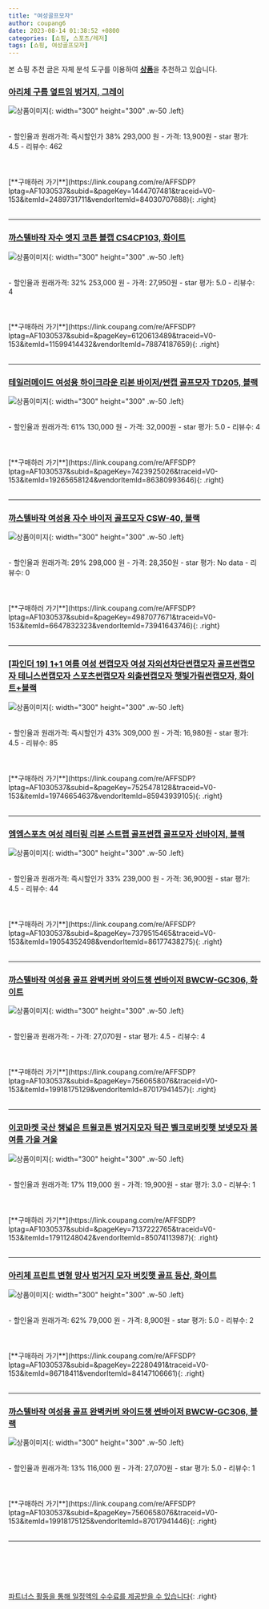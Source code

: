 ```yaml
---
title: "여성골프모자"
author: coupang6
date: 2023-08-14 01:38:52 +0800
categories: [쇼핑, 스포츠/레저]
tags: [쇼핑, 여성골프모자]
---
```


본 쇼핑 추천 글은 자체 분석 도구를 이용하여 [**상품**](https://link.coupang.com/a/bao1ui)을 추천하고 있습니다.

### [아리체 구름 옆트임 벙거지, 그레이](https://link.coupang.com/re/AFFSDP?lptag=AF1030537&subid=&pageKey=1444707481&traceid=V0-153&itemId=2489731711&vendorItemId=84030707688)

![상품이미지](https://thumbnail7.coupangcdn.com/thumbnails/remote/230x230ex/image/vendor_inventory/8f8c/9aeb72efa4fb31c4bda05643ba9a483568806f876ed4bf539ac7e593b596.jpg){: width="300" height="300" .w-50 .left}


<br>
- 할인율과 원래가격: 즉시할인가 38%  293,000   원
- 가격: 13,900원
- star 평가: 4.5
- 리뷰수: 462
<br>
<br>
<br>
<br>
[**구매하러 가기**](https://link.coupang.com/re/AFFSDP?lptag=AF1030537&subid=&pageKey=1444707481&traceid=V0-153&itemId=2489731711&vendorItemId=84030707688){: .right}
<br>
<br>

---

### [까스텔바작 자수 엣지 코튼 볼캡 CS4CP103, 화이트](https://link.coupang.com/re/AFFSDP?lptag=AF1030537&subid=&pageKey=6120613489&traceid=V0-153&itemId=11599414432&vendorItemId=78874187659)

![상품이미지](https://thumbnail6.coupangcdn.com/thumbnails/remote/230x230ex/image/rs_quotation_api/h2mf3ubu/e4c681ed3fd44d4f84991958023c7ba1.jpg){: width="300" height="300" .w-50 .left}


<br>
- 할인율과 원래가격: 32%  253,000   원
- 가격: 27,950원
- star 평가: 5.0
- 리뷰수: 4
<br>
<br>
<br>
<br>
[**구매하러 가기**](https://link.coupang.com/re/AFFSDP?lptag=AF1030537&subid=&pageKey=6120613489&traceid=V0-153&itemId=11599414432&vendorItemId=78874187659){: .right}
<br>
<br>

---

### [테일러메이드 여성용 하이크라운 리본 바이저/썬캡 골프모자 TD205, 블랙](https://link.coupang.com/re/AFFSDP?lptag=AF1030537&subid=&pageKey=7423925026&traceid=V0-153&itemId=19265658124&vendorItemId=86380993646)

![상품이미지](https://thumbnail7.coupangcdn.com/thumbnails/remote/230x230ex/image/vendor_inventory/c247/5d899239dd0d6c30769bf45e1a4802078cdc92c980aff4a219cf65bc627a.jpg){: width="300" height="300" .w-50 .left}


<br>
- 할인율과 원래가격: 61%  130,000   원
- 가격: 32,000원
- star 평가: 5.0
- 리뷰수: 4
<br>
<br>
<br>
<br>
[**구매하러 가기**](https://link.coupang.com/re/AFFSDP?lptag=AF1030537&subid=&pageKey=7423925026&traceid=V0-153&itemId=19265658124&vendorItemId=86380993646){: .right}
<br>
<br>

---

### [까스텔바작 여성용 자수 바이저 골프모자 CSW-40, 블랙](https://link.coupang.com/re/AFFSDP?lptag=AF1030537&subid=&pageKey=4987077671&traceid=V0-153&itemId=6647832323&vendorItemId=73941643746)

![상품이미지](https://thumbnail8.coupangcdn.com/thumbnails/remote/230x230ex/image/rs_quotation_api/p2ovivle/f41a17713bfd49609d366c0a4603cc8b.jpg){: width="300" height="300" .w-50 .left}


<br>
- 할인율과 원래가격: 29%  298,000   원
- 가격: 28,350원
- star 평가: No data
- 리뷰수: 0
<br>
<br>
<br>
<br>
[**구매하러 가기**](https://link.coupang.com/re/AFFSDP?lptag=AF1030537&subid=&pageKey=4987077671&traceid=V0-153&itemId=6647832323&vendorItemId=73941643746){: .right}
<br>
<br>

---

### [[파인더 19] 1+1 여름 여성 썬캡모자 여성 자외선차단썬캡모자 골프썬캡모자 테니스썬캡모자 스포츠썬캡모자 외출썬캡모자 햇빛가림썬캡모자, 화이트+블랙](https://link.coupang.com/re/AFFSDP?lptag=AF1030537&subid=&pageKey=7525478128&traceid=V0-153&itemId=19746654637&vendorItemId=85943939105)

![상품이미지](https://thumbnail10.coupangcdn.com/thumbnails/remote/230x230ex/image/vendor_inventory/491d/ccf4dd9e6d3c8b06aaee2fef70eadb69887a24e2046514f437d0e9eaec3c.png){: width="300" height="300" .w-50 .left}


<br>
- 할인율과 원래가격: 즉시할인가 43%  309,000   원
- 가격: 16,980원
- star 평가: 4.5
- 리뷰수: 85
<br>
<br>
<br>
<br>
[**구매하러 가기**](https://link.coupang.com/re/AFFSDP?lptag=AF1030537&subid=&pageKey=7525478128&traceid=V0-153&itemId=19746654637&vendorItemId=85943939105){: .right}
<br>
<br>

---

### [엠엠스포츠 여성 레터링 리본 스트랩 골프썬캡 골프모자 선바이저, 블랙](https://link.coupang.com/re/AFFSDP?lptag=AF1030537&subid=&pageKey=7379515465&traceid=V0-153&itemId=19054352498&vendorItemId=86177438275)

![상품이미지](https://thumbnail6.coupangcdn.com/thumbnails/remote/230x230ex/image/vendor_inventory/9aa1/53b357caf4bbd5976287b8ff57d096bc8ac4bf1b3655917f27c136cdf271.jpg){: width="300" height="300" .w-50 .left}


<br>
- 할인율과 원래가격: 즉시할인가 33%  239,000   원
- 가격: 36,900원
- star 평가: 4.5
- 리뷰수: 44
<br>
<br>
<br>
<br>
[**구매하러 가기**](https://link.coupang.com/re/AFFSDP?lptag=AF1030537&subid=&pageKey=7379515465&traceid=V0-153&itemId=19054352498&vendorItemId=86177438275){: .right}
<br>
<br>

---

### [까스텔바작 여성용 골프 완벽커버 와이드챙 썬바이저 BWCW-GC306, 화이트](https://link.coupang.com/re/AFFSDP?lptag=AF1030537&subid=&pageKey=7560658076&traceid=V0-153&itemId=19918175129&vendorItemId=87017941457)

![상품이미지](https://thumbnail9.coupangcdn.com/thumbnails/remote/230x230ex/image/retail/images/2023/08/29/11/1/2d2a035c-3832-43a7-ae73-97ab3a4ef796.jpg){: width="300" height="300" .w-50 .left}


<br>
- 할인율과 원래가격: 
- 가격: 27,070원
- star 평가: 4.5
- 리뷰수: 4
<br>
<br>
<br>
<br>
[**구매하러 가기**](https://link.coupang.com/re/AFFSDP?lptag=AF1030537&subid=&pageKey=7560658076&traceid=V0-153&itemId=19918175129&vendorItemId=87017941457){: .right}
<br>
<br>

---

### [이코마켓 국산 챙넓은 트윌코튼 벙거지모자 턱끈 벨크로버킷햇 보넷모자 봄 여름 가을 겨울](https://link.coupang.com/re/AFFSDP?lptag=AF1030537&subid=&pageKey=7137222765&traceid=V0-153&itemId=17911248042&vendorItemId=85074113987)

![상품이미지](https://thumbnail7.coupangcdn.com/thumbnails/remote/230x230ex/image/vendor_inventory/a5e5/0dcc7f72b74dae35cdb855bf3cb5ecc43f3eeb194d0629ed8aba119aa3ad.jpg){: width="300" height="300" .w-50 .left}


<br>
- 할인율과 원래가격: 17%  119,000   원
- 가격: 19,900원
- star 평가: 3.0
- 리뷰수: 1
<br>
<br>
<br>
<br>
[**구매하러 가기**](https://link.coupang.com/re/AFFSDP?lptag=AF1030537&subid=&pageKey=7137222765&traceid=V0-153&itemId=17911248042&vendorItemId=85074113987){: .right}
<br>
<br>

---

### [아리체 프린트 변형 망사 벙거지 모자 버킷햇 골프 등산, 화이트](https://link.coupang.com/re/AFFSDP?lptag=AF1030537&subid=&pageKey=22280491&traceid=V0-153&itemId=86718411&vendorItemId=84147106661)

![상품이미지](https://thumbnail7.coupangcdn.com/thumbnails/remote/230x230ex/image/vendor_inventory/c5f8/45bc97112efe461b8c15fd1af498fa8a91b52ba2ced625504d55daa7a70c.jpg){: width="300" height="300" .w-50 .left}


<br>
- 할인율과 원래가격: 62%  79,000   원
- 가격: 8,900원
- star 평가: 5.0
- 리뷰수: 2
<br>
<br>
<br>
<br>
[**구매하러 가기**](https://link.coupang.com/re/AFFSDP?lptag=AF1030537&subid=&pageKey=22280491&traceid=V0-153&itemId=86718411&vendorItemId=84147106661){: .right}
<br>
<br>

---

### [까스텔바작 여성용 골프 완벽커버 와이드챙 썬바이저 BWCW-GC306, 블랙](https://link.coupang.com/re/AFFSDP?lptag=AF1030537&subid=&pageKey=7560658076&traceid=V0-153&itemId=19918175125&vendorItemId=87017941446)

![상품이미지](https://thumbnail9.coupangcdn.com/thumbnails/remote/230x230ex/image/retail/images/2023/08/29/11/5/a0ac18c2-440f-476f-956e-7467c4168fb7.jpg){: width="300" height="300" .w-50 .left}


<br>
- 할인율과 원래가격: 13%  116,000   원
- 가격: 27,070원
- star 평가: 5.0
- 리뷰수: 1
<br>
<br>
<br>
<br>
[**구매하러 가기**](https://link.coupang.com/re/AFFSDP?lptag=AF1030537&subid=&pageKey=7560658076&traceid=V0-153&itemId=19918175125&vendorItemId=87017941446){: .right}
<br>
<br>

---
<br><br><br><br><br> [파트너스 활동을 통해 일정액의 수수료를 제공받을 수 있습니다](https://link.coupang.com/a/bao1ui){: .right}